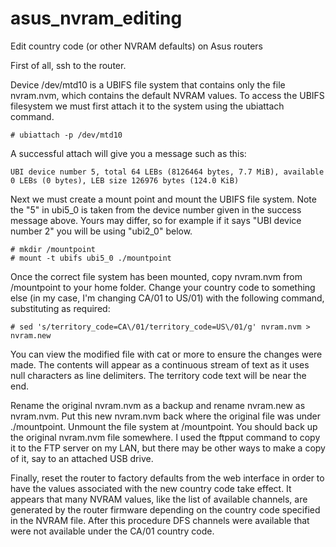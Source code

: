 # asus_nvram_editing
Edit country code (or other NVRAM defaults) on Asus routers

First of all, ssh to the router.

Device /dev/mtd10 is a UBIFS file system that contains only the file nvram.nvm, which contains the default NVRAM values. To access the UBIFS filesystem we must first attach it to the system using the ubiattach command.

    # ubiattach -p /dev/mtd10

A successful attach will give you a message such as this:

    UBI device number 5, total 64 LEBs (8126464 bytes, 7.7 MiB), available 0 LEBs (0 bytes), LEB size 126976 bytes (124.0 KiB)

Next we must create a mount point and mount the UBIFS file system. Note the "5" in ubi5_0 is taken from the device number given in the success message above. Yours may differ, so for example if it says "UBI device number 2" you will be using "ubi2_0" below.

    # mkdir /mountpoint
    # mount -t ubifs ubi5_0 ./mountpoint

Once the correct file system has been mounted, copy nvram.nvm from /mountpoint to your home folder. Change your country code to something else (in my case, I'm changing CA/01 to US/01) with the following command, substituting as required:

    # sed 's/territory_code=CA\/01/territory_code=US\/01/g' nvram.nvm > nvram.new

You can view the modified file with cat or more to ensure the changes were made. The contents will appear as a continuous stream of text as it uses null characters as line delimiters. The territory code text will be near the end.

Rename the original nvram.nvm as a backup and rename nvram.new as nvram.nvm. Put this new nvram.nvm back where the original file was under ./mountpoint. Unmount the file system at /mountpoint. You should back up the original nvram.nvm file somewhere. I used the ftpput command to copy it to the FTP server on my LAN, but there may be other ways to make a copy of it, say to an attached USB drive.

Finally, reset the router to factory defaults from the web interface in order to have the values associated with the new country code take effect. It appears that many NVRAM values, like the list of available channels, are generated by the router firmware depending on the country code specified in the NVRAM file. After this procedure DFS channels were available that were not available under the CA/01 country code.
